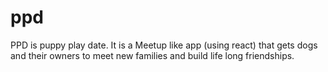# ppd
PPD is puppy play date. It is a Meetup like app (using react) that gets dogs and their owners to meet new families and build life long friendships.